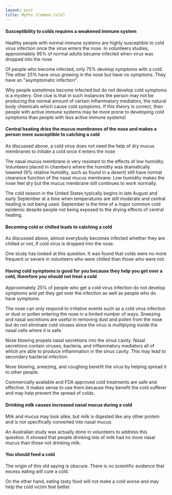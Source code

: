 ```yaml
---
layout: post 
title: Myths (Common Cold)
---
```


#### Susceptibility to colds requires a weakened immune system

Healthy people with normal immune systems are highly susceptible to cold
virus infection once the virus enters the nose. In volunteers studies,
approximately 95% of normal adults became infected when virus was
dropped into the nose

Of people who become infected, only 75% develop symptoms with a cold.
The other 25% have virus growing in the nose but have no symptoms. They
have an \"asymptomatic infection\".

Why people sometimes become infected but do not develop cold symptoms is
a mystery. One clue is that in such instances the person may not be
producing the normal amount of certain inflammatory mediators, the
natural body chemicals which cause cold symptoms. If this theory is
correct, then people with active immune systems may be more prone to
developing cold symptoms than people with less active immune systems!

#### Central heating dries the mucus membranes of the nose and makes a person more susceptible to catching a cold

As discussed above, a cold virus does not need the help of dry mucus
membranes to initiate a cold once it enters the nose

The nasal mucus membrane is very resistant to the effects of low
humidity. Volunteers placed in chambers where the humidity was
dramatically lowered (9% relative humidity, such as found in a desert)
still have normal clearance function of the nasal mucus membrane. Low
humidity makes the nose feel dry but the mucus membrane still continues
to work normally.

The cold season in the United States typically begins in late August and
early September at a time when temperatures are still moderate and
central heating is not being used. September is the time of a major
common cold epidemic despite people not being exposed to the drying
effects of central heating.

#### Becoming cold or chilled leads to catching a cold

As discussed above, almost everybody becomes infected whether they are
chilled or not, if cold virus is dropped into the nose.

One study has looked at this question. It was found that colds were no
more frequent or severe in volunteers who were chilled than those who
were not.

#### Having cold symptoms is good for you because they help you get over a cold, therefore you should not treat a cold

Approximately 25% of people who get a cold virus infection do not
develop symptoms and yet they get over the infection as well as people
who do have symptoms.

The nose can only respond to irritative events such as a cold virus
infection or dust or pollen entering the nose in a limited number of
ways. Sneezing and nasal secretions are useful in removing dust and
pollen from the nose but do not eliminate cold viruses since the virus
is multiplying inside the nasal cells where it is safe.

Nose blowing propels nasal secretions into the sinus cavity. Nasal
secretions contain viruses, bacteria, and inflammatory mediators all of
which are able to produce inflammation in the sinus cavity. This may
lead to secondary bacterial infection.

Nose blowing, sneezing, and coughing benefit the virus by helping spread
it to other people.

Commercially available and FDA approved cold treatments are safe and
effective. It makes sense to use them because they benefit the cold
sufferer and may help prevent the spread of colds.

#### Drinking milk causes increased nasal mucus during a cold

Milk and mucus may look alike, but milk is digested like any other
protein and is not specifically converted into nasal mucus.

An Australian study was actually done in volunteers to address this
question. It showed that people drinking lots of milk had no more nasal
mucus than those not drinking milk.

#### You should feed a cold

The origin of this old saying is obscure. There is no scientific
evidence that excess eating will cure a cold.

On the other hand, eating tasty food will not make a cold worse and may
help the cold victim feel better.
